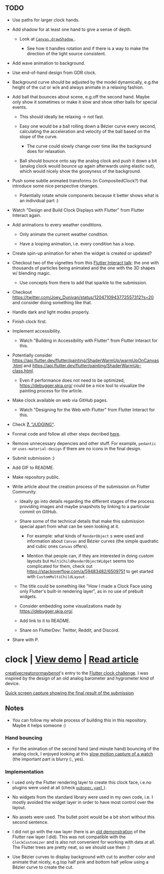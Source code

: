 ## TODO

  + Use paths for larger clock hands.

  + Add shadow for at least one hand to give a sense of depth.

    - Look at [ `Canvas.drawShadow` ](https://api.flutter.dev/flutter/dart-ui/Canvas/drawShadow.html).

      * See how it handles rotation and if there is a way to make the direction of the light source consistent.

  + Add wave animation to background.

  + Use end-of-hand design from GDR clock.

  + Background curve should be adjusted by the model dynamically, e.g.the height of the cut or w/e and always animate in a relaxing fashion.

  + Add ball that bounces about scene, e.g.off the second hand. Maybe only show it sometimes or make it slow and show other balls for special events.

    - This should ideally be relaxing -> not fast. 

    - Easy one would be a ball rolling down a Bézier curve every second, calculating the acceleration and velocity of the ball based on the slope of the curve.     

      * The curve could slowly change over time like the background does for relaxation.

    - Ball should bounce onto say the analog clock and push it down a bit (analog clock would bounce up again afterwards using elastic out), which would nicely show the gooeyness of the background.

  + Push some subtle animated transforms (in CompositedClock?) that introduce some nice perspective changes.

    - Potentially rotate whole components because it better shows what is an individual part :)

  + Watch "Design and Build Clock Displays with Flutter" from Flutter Interact again.

  + Add animations to every weather conditions.

    - Only animate the current weather condition.

    - Have a looping animation, i.e. every condition has a loop.

  + Create spin-up animation for when the widget is created or updated? 

  + Checkout two of the vignettes from this [Flutter Interact talk](https://youtu.be/1AxXF038-lY): the one with thousands of particles being animated and the one with the 3D shapes w/ blending magic.

    - Use concepts from there to add that sparkle to the submission.

  + Checkout https://twitter.com/Joey_Dunivan/status/1204710943772557312?s=20 and consider doing something like that.

  + Handle dark and light modes properly.

  + Finish clock first.

  + Implement accessibility.

    - Watch "Building in Accessibility with Flutter" from Flutter Interact for this. 

  + Potentially consider https://api.flutter.dev/flutter/painting/ShaderWarmUp/warmUpOnCanvas.html and https://api.flutter.dev/flutter/painting/ShaderWarmUp-class.html.

    - Even if performance does not need to be optimized, https://debugger.skia.org/ could be a nice tool to visualize the painting process for the article.

  + Make clock available on web via GitHub pages.

    - Watch "Designing for the Web with Flutter" from Flutter Interact for this. 

  + Check [**7.** "JUDGING"](https://docs.google.com/document/d/1ybyQCK8Sy7vrD9wuc6pbgwVkyrVZ7Rd_41r5NXGqlt8/edit?usp=sharing).

  + Format code and follow all other steps decribed [here](https://flutter.dev/clock#submissions).

  + Remove unnecessary depencies and other stuff. For example, `pedantic` or `uses-material-design` if there are no icons in the final design.

  + Submit submission :)

  + Add GIF to README.

  + Make repository public.

  + Write article about the creation process of the submission on Flutter Community.

    - Ideally go into details regarding the different stages of the process providing images and maybe snapshots by linking to a particular commit on GitHub.

    - Share some of the technical details that make this submission special apart from what can be seen looking at it.

      * For example: what kinds of `RenderObject` s were used and information about `Canvas` and Bézier curves (the simple quadratic and cubic ones `Canvas` offers).

      * Mention that people can, if they are interested in doing custom layouts but `MultiChildRenderObjectWidget` seems too complicated for them, check out https://stackoverflow.com/a/59483482/6509751 to get started with `CustomMultiChildLayout` .

    - The title could be something like "How I made a Clock Face using only Flutter's built-in rendering layer", as in no use of prebuilt widgets.

    - Consider embedding some visualizations made by https://debugger.skia.org/.

    - Add link to it to README.

    - Share on FlutterDev: Twitter, Reddit, and Discord.

  + Share with P.

# clock | [View demo](https://creativecreatorormaybenot.github.io/clock) | [Read article](https://medium.com/flutter-community/)

[creativecreatorormaybenot](https://github.com/creativecreatorormaybenot)'s entry to the [Flutter clock challenge](https://flutter.dev/clock).
I was inspired by the design of an old analog barometer and hygrometer kind of device.

[Quick screen capture showing the final result of the submission]()

## Notes

  + You can follow my whole process of building this in this repository. Maybe it helps someone :)

### Hand bouncing

  + For the animation of the second hand (and minute hand) bouncing of the analog clock, I enjoyed looking at this [slow motion capture of a watch](https://youtu.be/tyl7-gHRBX8?t=29) (the important part is blurry (:, yes).

### Implementation

  + I used only the Flutter rendering layer to create this clock face, i.e.no plugins were used at all (check [ `pubspec.yaml` ](https://github.com/creativecreatorormaybenot/clock/blob/master/gdr_clock/pubspec.yaml)).

  + No widgets from the standard library were used in my own code, i.e. I mostly avoided the widget layer in order to have most control over the layout.

  + No assets were used. The bullet point would be a bit short without this second sentence.

  + I did not go with the raw layer (here is an [old demonstration](https://github.com/creativecreatorormaybenot/pong) of the Flutter raw layer I did). This was not compatible with the `ClockCustomizer` and is also not convenient for working with data at all. The Flutter trees are pretty neat, so we should use them :)

  + Use Bézier curves to display background with cut to another color and animate that nicely, e.g.top half pink and bottom half yellow using a Bézier curve to create the cut.

